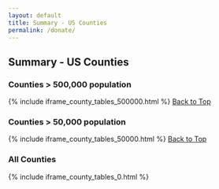 ```yaml
---
layout: default
title: Summary - US Counties
permalink: /donate/
---
```

## Summary - US Counties

### Counties > 500,000 population

{% include iframe_county_tables_500000.html %}
[Back to Top](#top)

### Counties > 50,000 population

{% include iframe_county_tables_50000.html %}
[Back to Top](#top)

### All Counties

{% include iframe_county_tables_0.html %}
